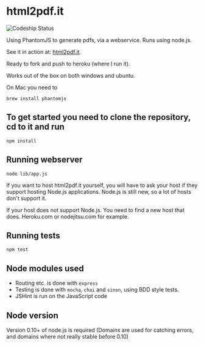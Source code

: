 html2pdf.it
===========



![Codeship Status](https://www.codeship.io/projects/f8cdb1f0-3411-0131-89e5-2e66c10f8e27/status)

Using PhantomJS to generate pdfs, via a webservice. Runs using node.js.

See it in action at: [html2pdf.it](http://www.html2pdf.it).

Ready to fork and push to heroku (where I run it).

Works out of the box on both windows and ubuntu.

On Mac you need to
```
brew install phantomjs
```

To get started you need to clone the repository, cd to it and run
-----------
```
npm install
```

Running webserver
-----------
```
node lib/app.js
```

If you want to host html2pdf.it yourself, you will have to ask your host if they support hosting Node.js applications.
Node.js is still new, so a lot of hosts don't support it. 

If your host does not support Node.js. You need to find a new host
that does. Heroku.com or nodejitsu.com for example.

Running tests
-----------
```
npm test
```

Node modules used
----------------
- Routing etc. is done with `express`
- Testing is done with `mocha`, `chai` and `sinon`, using BDD style tests.
- JSHint is run on the JavaScript code

Node version
------------
Version 0.10+ of node.js is required (Domains are used for catching errors, and domains where not really stable before 0.10)
